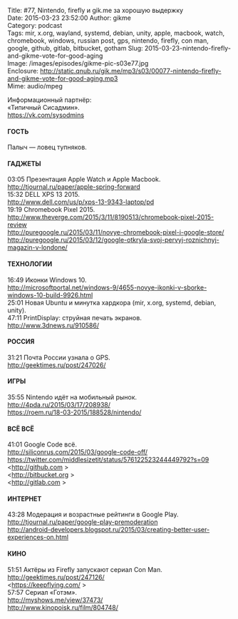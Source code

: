 Title: #77, Nintendo, firefly и gik.me за хорошую выдержку  
Date: 2015-03-23 23:52:00 
Author: gikme  
Category: podcast  
Tags: mir, x.org, wayland, systemd, debian, unity, apple, macbook, watch, chromebook, windows, russian post, gps, nintendo, firefly, con man, google, github, gitlab, bitbucket, gotham
Slug: 2015-03-23-nintendo-firefly-and-gikme-vote-for-good-aging  
Image: /images/episodes/gikme-pic-s03e77.jpg  
Enclosure: http://static.qnub.ru/gik.me/mp3/s03/00077-nintendo-firefly-and-gikme-vote-for-good-aging.mp3  
Mime: audio/mpeg

Информационный партнёр:  
«Типичный Сисадмин».  
https://vk.com/sysodmins

#### ГОСТЬ

Палыч — ловец тупняков.

#### ГАДЖЕТЫ

03:05 Презентация Apple Watch и Apple Macbook.  
<http://tjournal.ru/paper/apple-spring-forward>  
15:32 DELL XPS 13 2015.  
<http://www.dell.com/us/p/xps-13-9343-laptop/pd>  
19:19 Chromebook Pixel 2015.  
<http://www.theverge.com/2015/3/11/8190513/chromebook-pixel-2015-review>  
<http://puregoogle.ru/2015/03/11/novye-chromebook-pixel-i-google-store/>  
<http://puregoogle.ru/2015/03/12/google-otkryla-svoj-pervyj-roznichnyj-magazin-v-londone/>

#### ТЕХНОЛОГИИ

16:49 Иконки Windows 10.  
<http://microsoftportal.net/windows-9/4655-novye-ikonki-v-sborke-windows-10-build-9926.html>  
25:01 Новая Ubuntu и минутка хардкора (mir, x.org, systemd, debian, unity).  
47:11 PrintDisplay: струйная печать экранов.  
<http://www.3dnews.ru/910586/>

#### РОССИЯ

31:21 Почта России узнала о GPS.  
<http://geektimes.ru/post/247026/>

#### ИГРЫ

35:55 Nintendo идёт на мобильный рынок.  
<http://4pda.ru/2015/03/17/208938/>  
<https://roem.ru/18-03-2015/188528/nintendo/>

#### ВСЁ ВСЁ

41:01 Google Code всё.  
<http://siliconrus.com/2015/03/google-code-off/>  
<https://twitter.com/middlesizetit/status/576122523244449792?s=09>  
<http://github.com >  
<http://bitbucket.org >  
<http://gitlab.com >

#### ИНТЕРНЕТ

43:28 Модерация и возрастные рейтинги в Google Play.  
<http://tjournal.ru/paper/google-play-premoderation>  
<http://android-developers.blogspot.ru/2015/03/creating-better-user-experiences-on.html>

#### КИНО

51:51 Актёры из Firefly запускают сериал Con Man.  
<http://geektimes.ru/post/247126/>  
<https://keepflying.com/ >  
57:57 Сериал «Готэм».  
<http://myshows.me/view/37473/>  
<http://www.kinopoisk.ru/film/804748/>


